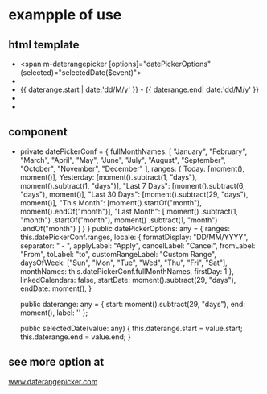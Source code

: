 # exampple of use

## html template ###
* <span m-daterangepicker [options]="datePickerOptions" (selected)="selectedDate($event)">
*  <span>
*    {{ daterange.start | date:'dd/M/y' }} - {{ daterange.end| date:'dd/M/y' }}
*  </span>
* </span>

## component ##

* private datePickerConf = {
    fullMonthNames: [
      "January",
      "February",
      "March",
      "April",
      "May",
      "June",
      "July",
      "August",
      "September",
      "October",
      "November",
      "December"
    ],
    ranges: {
      Today: [moment(), moment()],
      Yesterday: [moment().subtract(1, "days"), moment().subtract(1, "days")],
      "Last 7 Days": [moment().subtract(6, "days"), moment()],
      "Last 30 Days": [moment().subtract(29, "days"), moment()],
      "This Month": [moment().startOf("month"), moment().endOf("month")],
      "Last Month": [
        moment()
          .subtract(1, "month")
          .startOf("month"),
        moment()
          .subtract(1, "month")
          .endOf("month")
      ]
    }
  }
  public datePickerOptions: any = {
    ranges: this.datePickerConf.ranges,
    locale: {
      formatDisplay: "DD/MM/YYYY",
      separator: " - ",
      applyLabel: "Apply",
      cancelLabel: "Cancel",
      fromLabel: "From",
      toLabel: "to",
      customRangeLabel: "Custom Range",
      daysOfWeek: ["Sun", "Mon", "Tue", "Wed", "Thu", "Fri", "Sat"],
      monthNames: this.datePickerConf.fullMonthNames,
      firstDay: 1
    },
    linkedCalendars: false,
    startDate: moment().subtract(29, "days"),
    endDate: moment(),
  }

  public daterange: any = {
    start: moment().subtract(29, "days"),
    end: moment(),
    label: ''
  };

  public selectedDate(value: any) {
    this.daterange.start = value.start;
    this.daterange.end = value.end;
  }

## see more option at
www.daterangepicker.com
